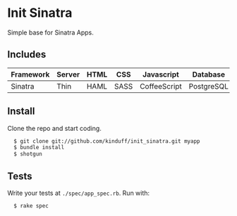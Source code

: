 Init Sinatra
============

Simple base for Sinatra Apps.

## Includes

|Framework|Server |HTML |CSS  |Javascript   |Database   |ActiveRecord |Test  |
|---------|-------|-----|-----|-------------|-----------|-------------|------|
|Sinatra  |Thin   |HAML |SASS |CoffeeScript |PostgreSQL |Yes          |RSpec |

## Install

Clone the repo and start coding.

```sh
  $ git clone git://github.com/kinduff/init_sinatra.git myapp
  $ bundle install
  $ shotgun
```

## Tests

Write your tests at `./spec/app_spec.rb`. Run with:

```sh
  $ rake spec
```
